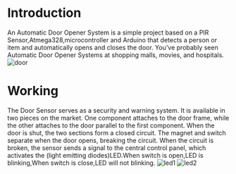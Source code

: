 # Introduction
 An Automatic Door Opener System is a simple project based on a PIR Sensor,Atmega328,microcontroller and Arduino that detects a person or item and automatically opens and closes the door. You've probably seen Automatic Door Opener Systems at shopping malls, movies, and hospitals.
 ![door](https://user-images.githubusercontent.com/101053082/164519881-2cec57f9-9986-4bc9-938d-421db444f290.jpg)
# Working
 The Door Sensor serves as a security and warning system. It is available in two pieces on the market. One component attaches to the door frame, while the other attaches to the door parallel to the first component. When the door is shut, the two sections form a closed circuit. The magnet and switch separate when the door opens, breaking the circuit. When the circuit is broken, the sensor sends a signal to the central control panel, which activates the (light emitting diodes)LED.When switch is open,LED is blinking,When switch is close,LED will not blinking.
           ![led1](https://user-images.githubusercontent.com/101053082/164521120-15acd92b-cf87-4959-b08d-79ece31490cc.jpg)
          ![led2](https://user-images.githubusercontent.com/101053082/164521909-660ea8e3-bca0-4106-9db3-442eac2b5883.jpg)
